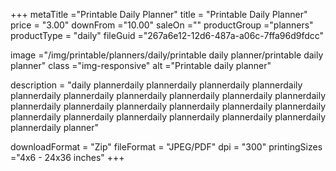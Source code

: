 +++
metaTitle ="Printable Daily Planner"
title = "Printable Daily Planner"
price = "3.00"
downFrom ="10.00"
saleOn =""
productGroup ="planners"
productType = "daily"
fileGuid ="267a6e12-12d6-487a-a06c-7ffa96d9fdcc"

image ="/img/printable/planners/daily/printable daily planner/printable daily planner"
class ="img-responsive"
alt ="Printable daily planner"

description = "daily plannerdaily plannerdaily plannerdaily plannerdaily plannerdaily plannerdaily plannerdaily plannerdaily plannerdaily plannerdaily plannerdaily plannerdaily plannerdaily plannerdaily plannerdaily plannerdaily plannerdaily plannerdaily plannerdaily plannerdaily plannerdaily plannerdaily plannerdaily planner"

downloadFormat = "Zip"
fileFormat = "JPEG/PDF"
dpi = "300"
printingSizes ="4x6 - 24x36 inches"
+++